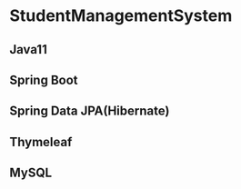# StudentManagementSystem
## Java11
## Spring Boot
## Spring Data JPA(Hibernate)
## Thymeleaf
## MySQL
